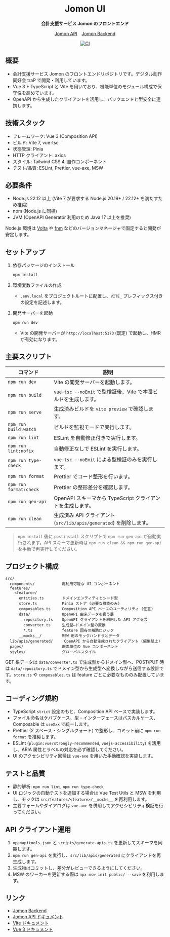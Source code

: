 <div align="center">
  <h1>Jomon UI</h1>
  <p><strong>会計支援サービス Jomon のフロントエンド</strong></p>
  <p>
    <a href="https://apis.trap.jp/?urls.primaryName=Jomon%20v2%20API">Jomon API</a>&emsp;<a href="https://github.com/traPtitech/Jomon">Jomon Backend</a>
  </p>
  <p>
    <a href="https://github.com/traPtitech/Jomon-UI/actions/workflows/main.yml"><img src="https://github.com/traPtitech/Jomon-UI/actions/workflows/main.yml/badge.svg" alt="CI"></a>
  </p>
</div>

## 概要

- 会計支援サービス Jomon のフロントエンドリポジトリです。デジタル創作同好会 traP で開発・利用しています。
- Vue 3 + TypeScript と Vite を用いており、機能単位のモジュール構成で保守性を高めています。
- OpenAPI から生成したクライアントを活用し、バックエンドと型安全に連携します。

## 技術スタック

- フレームワーク: Vue 3 (Composition API)
- ビルド: Vite 7, vue-tsc
- 状態管理: Pinia
- HTTP クライアント: axios
- スタイル: Tailwind CSS 4, 自作コンポーネント
- テスト/品質: ESLint, Prettier, vue-axe, MSW

## 必要条件

- Node.js 22.12 以上 (Vite 7 が要求する Node.js 20.19+ / 22.12+ を満たすため推奨)
- npm (Node.js に同梱)
- JVM (OpenAPI Generator 利用のため Java 17 以上を推奨)

Node.js 環境は [Volta](https://volta.sh/) や [fnm](https://github.com/Schniz/fnm) などのバージョンマネージャで固定すると開発が安定します。

## セットアップ

1. 依存パッケージのインストール
   ```sh
   npm install
   ```
2. 環境変数ファイルの作成
   - `.env.local` をプロジェクトルートに配置し、`VITE_` プレフィックス付きの設定を記述します。
3. 開発サーバーを起動

   ```sh
   npm run dev
   ```

   - Vite の開発サーバーが `http://localhost:5173` (既定) で起動し、HMR が有効になります。

## 主要スクリプト

| コマンド               | 説明                                                                |
| ---------------------- | ------------------------------------------------------------------- |
| `npm run dev`          | Vite の開発サーバーを起動します。                                   |
| `npm run build`        | `vue-tsc --noEmit` で型検証後、Vite で本番ビルドを生成します。      |
| `npm run serve`        | 生成済みビルドを `vite preview` で確認します。                      |
| `npm run build:watch`  | ビルドを監視モードで実行します。                                    |
| `npm run lint`         | ESLint を自動修正付きで実行します。                                 |
| `npm run lint:nofix`   | 自動修正なしで ESLint を実行します。                                |
| `npm run type-check`   | `vue-tsc --noEmit` による型検証のみを実行します。                   |
| `npm run format`       | Prettier でコード整形を行います。                                   |
| `npm run format:check` | Prettier の整形差分を確認します。                                   |
| `npm run gen-api`      | OpenAPI スキーマから TypeScript クライアントを生成します。          |
| `npm run clean`        | 生成済み API クライアント (`src/lib/apis/generated`) を削除します。 |

> `npm install` 後に `postinstall` スクリプトで `npm run gen-api` が自動実行されます。API スキーマ更新時は `npm run clean && npm run gen-api` を手動で再実行してください。

## プロジェクト構成

```
src/
  components/            再利用可能な UI コンポーネント
  features/
    <feature>/
      entities.ts        ドメインエンティティとシード型
      store.ts           Pinia ストア (必要な機能のみ)
      composables.ts     Composition API ベースのユーティリティ (任意)
      data/              OpenAPI 由来データを扱う層
        repository.ts    OpenAPI クライアントを利用した API アクセス
        converter.ts     生成型↔ドメイン型の変換
        *.ts             feature 固有の補助ロジック
      __mocks__/         MSW 用のモックハンドラとデータ
  lib/apis/generated/     OpenAPI から自動生成されたクライアント (編集禁止)
  pages/                 画面単位の Vue コンポーネント
  styles/                グローバルスタイル
```

GET 系データは `data/converter.ts` で生成型からドメイン型へ、POST/PUT 時は `data/repository.ts` でドメイン型から生成型へ変換しながら送信する設計です。`store.ts` や `composables.ts` は feature ごとに必要なもののみ配置しています。

## コーディング規約

- TypeScript `strict` 設定のもと、Composition API ベースで実装します。
- ファイル命名はケバブケース、型・インターフェースはパスカルケース、Composable は `useXxx` で統一します。
- Prettier (2 スペース・シングルクォート) で整形し、コミット前に `npm run format` を推奨します。
- ESLint (`plugin:vue/strongly-recommended`, `vuejs-accessibility`) を活用し、ARIA 属性とラベルの対応を必ず確認してください。
- UI のアクセシビリティ回帰は `vue-axe` を用いた手動確認を実施します。

## テストと品質

- 静的解析: `npm run lint`, `npm run type-check`
- UI ロジックの自動テストを追加する場合は Vue Test Utils と MSW を利用し、モックは `src/features/<feature>/__mocks__` を再利用します。
- 主要フォームやダイアログは `vue-axe` を併用してアクセシビリティ検証を行ってください。

## API クライアント運用

1. `openapitools.json` と `scripts/generate-apis.ts` を更新してスキーマを同期します。
2. `npm run gen-api` を実行し、`src/lib/apis/generated` にクライアントを再生成します。
3. 生成物はコミットし、差分がレビューできるようにしてください。
4. MSW のワーカーを更新する際は `npx msw init public/ --save` を利用します。

## リンク

- [Jomon Backend](https://github.com/traPtitech/Jomon)
- [Jomon API ドキュメント](https://apis.trap.jp/?urls.primaryName=Jomon%20v2%20API)
- [Vite ドキュメント](https://vite.dev/guide/)
- [Vue 3 ドキュメント](https://vuejs.org/guide/introduction.html)
